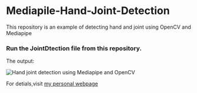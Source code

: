 # Mediapile-Hand-Joint-Detection
This repository is an example of detecting hand and joint using OpenCV and Mediapipe

### Run the JointDtection file from this repository.

The output:

![Hand joint detection using Mediapipe and OpenCV](https://i1.wp.com/shahinur.com/wp-content/uploads/2021/08/Hand-joint-detection-using-mediapipe.png "Hand joint detection using Mediapipe and OpenCV")

For detials,visit [my personal webpage](https://shahinur.com/en/hand-joint-detection-using-opencv-and-mediapipe/)



